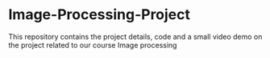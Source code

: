 # Image-Processing-Project
This repository contains the project details, code and a small video demo on the project related to our course Image processing
